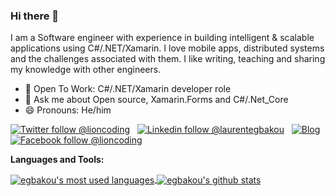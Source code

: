 
### Hi there 👋

I am a Software engineer with experience in building intelligent & scalable applications using C#/.NET/Xamarin.
I love mobile apps, distributed systems and the challenges associated with them.
I like writing, teaching and sharing my knowledge with other engineers.

- 👯 Open To Work: C#/.NET/Xamarin developer role
- 💬 Ask me about Open source, Xamarin.Forms and C#/.Net_Core
- 😄 Pronouns: He/him

<!--
**egbakou/egbakou** is a ✨ _special_ ✨ repository because its `README.md` (this file) appears on your GitHub profile.

Here are some ideas to get you started:

- 🔭 I’m currently working on ...
- 🌱 I’m currently learning ...
- 👯 I’m looking to collaborate on ...
- 🤔 I’m looking for help with ...
- 💬 Ask me about ...
- 📫 How to reach me: ...
- 😄 Pronouns: ...
- ⚡ Fun fact: ...
-->
[![Twitter follow @lioncoding](https://img.shields.io/twitter/follow/lioncoding?style=social)](https://twitter.com/lioncoding) &nbsp;
[![Linkedin follow @laurentegbakou](https://img.shields.io/badge/-laurentegbakou-blue?style=flat-square&logo=Linkedin&logoColor=white&link=https://www.linkedin.com/in/laurentegbakou/)](https://www.linkedin.com/in/laurentegbakou/) &nbsp;
[![Blog](https://img.shields.io/badge/Blog-lioncoding.com-brightgreen)](https://lioncoding.com) &nbsp;
[![Facebook follow @lioncoding](https://img.shields.io/badge/-lioncoding-blue?style=flat-square&logo=Facebook&logoColor=white&link=https://www.facebook.com/lioncoding/)](https://www.facebook.com/lioncoding/)

**Languages and Tools:**  

<a href="https://github.com/egbakou">
  <img align="center" src="https://github-readme-stats.vercel.app/api/top-langs/?username=egbakou&hide=shell&theme=light&count_private=true&layout=compact" alt="egbakou's most used languages" />
</a>
<a href="https://github.com/egbakou">
 <img align="center" src="https://github-readme-stats.vercel.app/api?username=egbakou&show_icons=true&theme=light&line_height=27&include_all_commits=true&count_private=true&hide=issues,prs,contribs" alt="egbakou's github stats"/>
</a>
